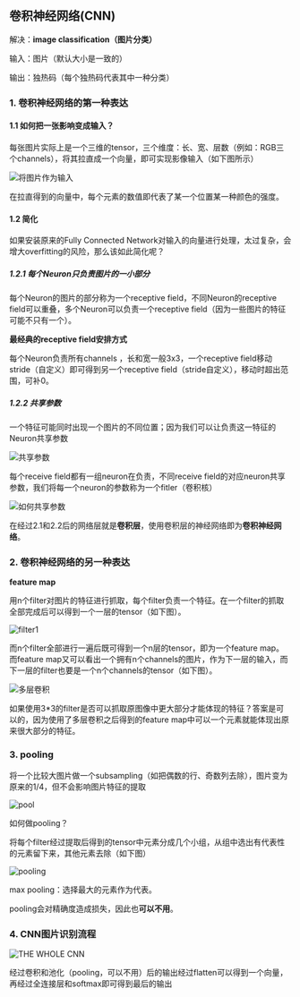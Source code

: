 ## 卷积神经网络(CNN)

解决：**image classification（图片分类）**

输入：图片（默认大小是一致的）

输出：独热码（每个独热码代表其中一种分类）

### 1. 卷积神经网络的第一种表达

#### 1.1 如何把一张影响变成输入？

每张图片实际上是一个三维的tensor，三个维度：长、宽、层数（例如：RGB三个channels），将其拉直成一个向量，即可实现影像输入（如下图所示）

![将图片作为输入](https://zjyimage.oss-cn-beijing.aliyuncs.com/202305052114518.PNG)

在拉直得到的向量中，每个元素的数值即代表了某一个位置某一种颜色的强度。

#### 1.2 简化

如果安装原来的Fully Connected Network对输入的向量进行处理，太过复杂，会增大overfitting的风险，那么该如此简化呢？

##### 1.2.1 每个Neuron只负责图片的一小部分

每个Neuron的图片的部分称为一个receptive field，不同Neuron的receptive field可以重叠，多个Neuron可以负责一个receptive field（因为一些图片的特征可能不只有一个）。

**最经典的receptive field安排方式**

每个Neuron负责所有channels ，长和宽一般3x3，一个receptive field移动stride（自定义）即可得到另一个receptive field（stride自定义），移动时超出范围，可补0。

##### 1.2.2 共享参数

一个特征可能同时出现一个图片的不同位置；因为我们可以让负责这一特征的Neuron共享参数

![共享参数](https://zjyimage.oss-cn-beijing.aliyuncs.com/202305052114519.PNG)

每个receive field都有一组neuron在负责，不同receive field的对应neuron共享参数，我们将每一个neuron的参数称为一个fitler（卷积核）

![如何共享参数](https://zjyimage.oss-cn-beijing.aliyuncs.com/202305052114520.PNG)

在经过2.1和2.2后的网络层就是**卷积层**，使用卷积层的神经网络即为**卷积神经网络**。

### 2. 卷积神经网络的另一种表达

**feature map**

用n个filter对图片的特征进行抓取，每个filter负责一个特征。在一个filter的抓取全部完成后可以得到一个一层的tensor（如下图）。

![filter1](https://zjyimage.oss-cn-beijing.aliyuncs.com/202305052114522.PNG)

而n个filter全部进行一遍后既可得到一个n层的tensor，即为一个feature map。而feature map又可以看出一个拥有n个channels的图片，作为下一层的输入，而下一层的filter也要是一个n个channels的tensor（如下图）。

![多层卷积](https://zjyimage.oss-cn-beijing.aliyuncs.com/202305052114523.PNG)

如果使用3*3的filter是否可以抓取原图像中更大部分才能体现的特征？答案是可以的，因为使用了多层卷积之后得到的feature map中可以一个元素就能体现出原来很大部分的特征。

### 3. pooling

将一个比较大图片做一个subsampling（如把偶数的行、奇数列去除），图片变为原来的1/4，但不会影响图片特征的提取

![pool](https://zjyimage.oss-cn-beijing.aliyuncs.com/202305052114524.PNG)

如何做pooling？

将每个filter经过提取后得到的tensor中元素分成几个小组，从组中选出有代表性的元素留下来，其他元素去除（如下图）

![pooling](https://zjyimage.oss-cn-beijing.aliyuncs.com/202305052114525.PNG)

max pooling：选择最大的元素作为代表。

pooling会对精确度造成损失，因此也**可以不用**。

### 4. CNN图片识别流程

![THE WHOLE CNN](https://zjyimage.oss-cn-beijing.aliyuncs.com/202305052114526.PNG)

经过卷积和池化（pooling，可以不用）后的输出经过flatten可以得到一个向量，再经过全连接层和softmax即可得到最后的输出